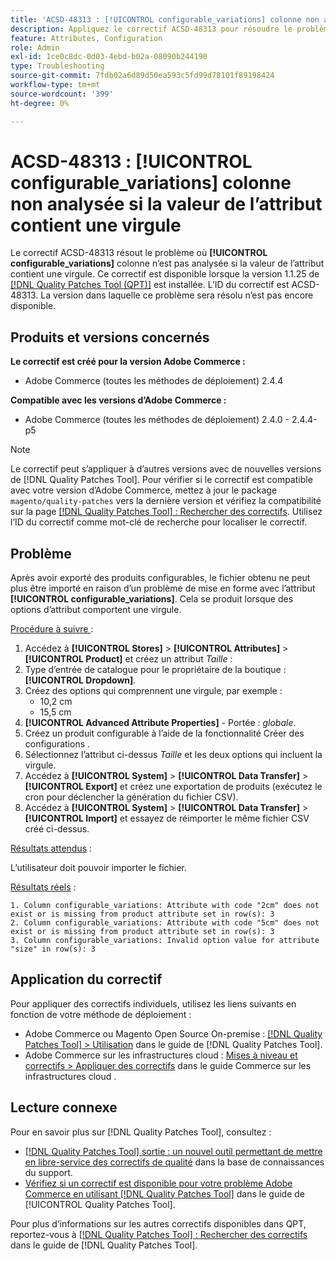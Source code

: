 ```yaml
---
title: 'ACSD-48313 : [!UICONTROL configurable_variations] colonne non analysée si la valeur de l’attribut contient une virgule'
description: Appliquez le correctif ACSD-48313 pour résoudre le problème d’Adobe Commerce où la colonne [!UICONTROL configurable_variations] n’est pas analysée si la valeur de l’attribut contient une virgule.
feature: Attributes, Configuration
role: Admin
exl-id: 1ce0c8dc-0d03-4ebd-b02a-08090b244190
type: Troubleshooting
source-git-commit: 7fdb02a6d89d50ea593c5fd99d78101f89198424
workflow-type: tm+mt
source-wordcount: '399'
ht-degree: 0%

---
```


# ACSD-48313 : **[!UICONTROL configurable_variations]** colonne non analysée si la valeur de l’attribut contient une virgule

Le correctif ACSD-48313 résout le problème où **[!UICONTROL configurable_variations]** colonne n’est pas analysée si la valeur de l’attribut contient une virgule. Ce correctif est disponible lorsque la version 1.1.25 de [[!DNL Quality Patches Tool (QPT)]](https://experienceleague.adobe.com/en/docs/commerce-operations/tools/quality-patches-tool/quality-patches-tool-to-self-serve-quality-patches) est installée. L’ID du correctif est ACSD-48313. La version dans laquelle ce problème sera résolu n’est pas encore disponible.

## Produits et versions concernés

**Le correctif est créé pour la version Adobe Commerce :**
* Adobe Commerce (toutes les méthodes de déploiement) 2.4.4

**Compatible avec les versions d’Adobe Commerce :**
* Adobe Commerce (toutes les méthodes de déploiement) 2.4.0 - 2.4.4-p5

>[!NOTE]
>
>Le correctif peut s’appliquer à d’autres versions avec de nouvelles versions de [!DNL Quality Patches Tool]. Pour vérifier si le correctif est compatible avec votre version d’Adobe Commerce, mettez à jour le package `magento/quality-patches` vers la dernière version et vérifiez la compatibilité sur la page [[!DNL Quality Patches Tool] : Rechercher des correctifs](https://experienceleague.adobe.com/tools/commerce-quality-patches/index.html). Utilisez l’ID du correctif comme mot-clé de recherche pour localiser le correctif.

## Problème

Après avoir exporté des produits configurables, le fichier obtenu ne peut plus être importé en raison d’un problème de mise en forme avec l’attribut **[!UICONTROL configurable_variations]**. Cela se produit lorsque des options d’attribut comportent une virgule.

<u>Procédure à suivre </u> :

1. Accédez à **[!UICONTROL Stores]** > **[!UICONTROL Attributes]** > **[!UICONTROL Product]** et créez un attribut _Taille_ :
1. Type d’entrée de catalogue pour le propriétaire de la boutique : **[!UICONTROL Dropdown]**.
1. Créez des options qui comprennent une virgule, par exemple :
   * 10,2 cm
   * 15,5 cm
1. **[!UICONTROL Advanced Attribute Properties]** - Portée : _globale_.
1. Créez un produit configurable à l’aide de la fonctionnalité Créer des configurations .
1. Sélectionnez l’attribut ci-dessus _Taille_ et les deux options qui incluent la virgule.
1. Accédez à **[!UICONTROL System]** > **[!UICONTROL Data Transfer]** > **[!UICONTROL Export]** et créez une exportation de produits (exécutez le cron pour déclencher la génération du fichier CSV).
1. Accédez à **[!UICONTROL System]** > **[!UICONTROL Data Transfer]** > **[!UICONTROL Import]** et essayez de réimporter le même fichier CSV créé ci-dessus.

<u>Résultats attendus</u> :

L’utilisateur doit pouvoir importer le fichier.

<u>Résultats réels</u> :

```
1. Column configurable_variations: Attribute with code "2cm" does not exist or is missing from product attribute set in row(s): 3
2. Column configurable_variations: Attribute with code "5cm" does not exist or is missing from product attribute set in row(s): 3
3. Column configurable_variations: Invalid option value for attribute "size" in row(s): 3
```

## Application du correctif

Pour appliquer des correctifs individuels, utilisez les liens suivants en fonction de votre méthode de déploiement :

* Adobe Commerce ou Magento Open Source On-premise : [[!DNL Quality Patches Tool] > Utilisation](/help/tools/quality-patches-tool/usage.md) dans le guide de [!DNL Quality Patches Tool].
* Adobe Commerce sur les infrastructures cloud : [Mises à niveau et correctifs > Appliquer des correctifs](https://experienceleague.adobe.com/docs/commerce-cloud-service/user-guide/develop/upgrade/apply-patches.html) dans le guide Commerce sur les infrastructures cloud .


## Lecture connexe

Pour en savoir plus sur [!DNL Quality Patches Tool], consultez :

* [[!DNL Quality Patches Tool] sortie : un nouvel outil permettant de mettre en libre-service des correctifs de qualité](https://experienceleague.adobe.com/en/docs/commerce-operations/tools/quality-patches-tool/quality-patches-tool-to-self-serve-quality-patches) dans la base de connaissances du support.
* [Vérifiez si un correctif est disponible pour votre problème Adobe Commerce en utilisant [!DNL Quality Patches Tool]](/help/tools/quality-patches-tool/patches-available-in-qpt/check-patch-for-magento-issue-with-magento-quality-patches.md) dans le guide de [!UICONTROL Quality Patches Tool].


Pour plus d’informations sur les autres correctifs disponibles dans QPT, reportez-vous à [[!DNL Quality Patches Tool] : Rechercher des correctifs](https://experienceleague.adobe.com/tools/commerce-quality-patches/index.html) dans le guide de [!DNL Quality Patches Tool].
